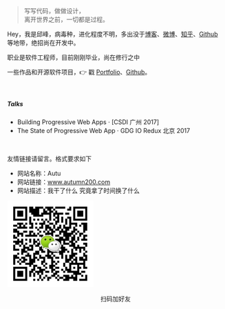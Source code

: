 > 写写代码，做做设计，  
> 离开世界之前，一切都是过程。

Hey，我是邱峰，病毒种，进化程度不明，多出没于[博客](http://autumn200.com/)、[微博](weibo.com/huxpro)、[知乎](https://www.zhihu.com/people/autumn-18-56/activities)、[Github](https://github.com/AutumnQFeng) 等地带，绝招尚在开发中。

职业是软件工程师，目前刚刚毕业，尚在修行之中

一些作品和开源软件项目，👉 戳 [Portfolio](/portfolio)、[Github](https://github.com/AutumnQFeng)。 

<br>

##### Talks
- Building Progressive Web Apps · [CSDI 广州 2017]
- The State of Progressive Web App · GDG IO Redux 北京 2017

<br>

友情链接请留言。格式要求如下

- 网站名称：Autu
- 网站链接：www.autumn200.com
- 网站描述：我干了什么 究竟拿了时间换了什么


![](/img/about-wechat.jpg)
<center>扫码加好友</center>